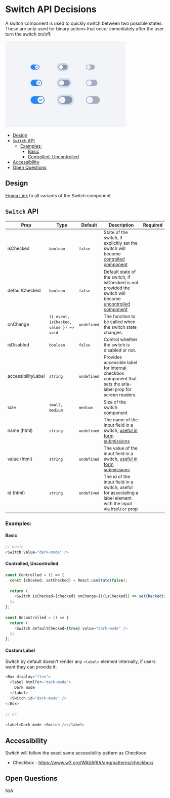 # Switch API Decisions <!-- omit in toc -->

A switch component is used to quickly switch between two possible states. These are only used for binary actions that occur immediately after the user turn the switch on/off.

<img src="./switch-thumbnail.png" width="380" alt="" />

- [Design](#design)
- [`Switch` API](#switch-api)
  - [Examples:](#examples)
    - [Basic](#basic)
    - [Controlled, Uncontrolled](#controlled-uncontrolled)
- [Accessibility](#accessibility)
- [Open Questions](#open-questions)

## Design

[Figma Link](https://www.figma.com/file/jubmQL9Z8V7881ayUD95ps/Blade---Payment-Light?node-id=31366-831710&t=qzTLJeIDluL4Ps23-0) to all variants of the Switch component


## `Switch` API

| Prop       | Type              | Default     | Description                 | Required |
| ---------- | ----------------- | ----------- | --------------------------- | -------- |
| isChecked | `boolean` | `false` | State of the switch, if explicitly set the switch will become [controlled component](https://reactjs.org/docs/forms.html#controlled-components) |        |
| defaultChecked | `boolean` | `false` | Default state of the switch, if isChecked is not provided the switch will become [uncontrolled component](https://reactjs.org/docs/uncontrolled-components.html) |        |
| onChange | `({ event, isChecked, value }) => void` | `undefined` | The function to be called when the switch state changes. |        |
| isDisabled | `boolean` | `false` | Control whether the switch is disabled or not. |        |
| accessibilityLabel | `string` | `undefined` | Provides accessible label for internal checkbox component that sets the aria-label prop for screen readers. |        |
| size | `small, medium` | `medium` | Size of the switch component |        |
| name (html) | `string` | `undefined` | The name of the input field in a switch, [useful in form submissions](https://developer.mozilla.org/en-US/docs/Web/HTML/Element/input#name) |        |
| value (html) | `string` | `undefined` | The value of the input field in a switch, [useful in form submissions](https://developer.mozilla.org/en-US/docs/Web/HTML/Element/input/checkbox#value) |        |
| id (html) | `string` | `undefined` | The id of the input field in a switch, useful for associating a label element with the input via `htmlFor` prop |        |

### Examples:

#### Basic

```js
// basic
<Switch value="dark-mode" />
```

#### Controlled, Uncontrolled

```js
const Controlled = () => {
  const [chceked, setChecked] = React.useState(false);

  return (
    <Switch isChecked={checked} onChange={({isChecked}) => setChecked(isChecked)} value="dark-mode" />
  );
};

const Uncontrolled = () => {
  return (
    <Switch defaultChecked={true} value="dark-mode" />
  );
};
```

#### Custom Label

Switch by default doesn't render any `<label>` element internally, if users want they can provide it: 

```js
<Box display="flex">
  <label htmlFor="dark-mode">
    Dark mode
  </label>
  <Switch id="dark-mode" />
</Box>

// or

<label>Dark mode <Switch /></label>
```

## Accessibility

Switch will follow the exact same accessibility pattern as Checkbox

- Checkbox - https://www.w3.org/WAI/ARIA/apg/patterns/checkbox/

## Open Questions

N/A

